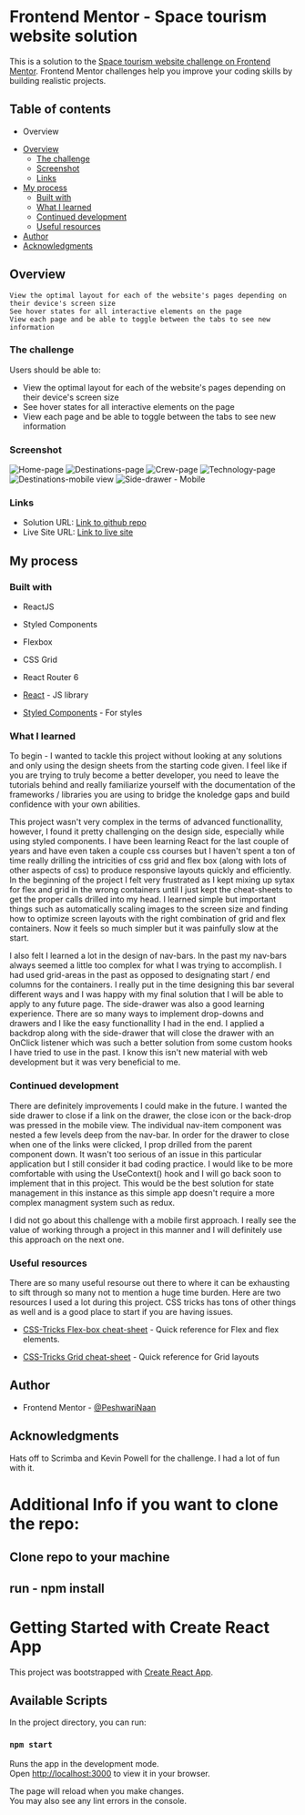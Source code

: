 # Frontend Mentor - Space tourism website solution

This is a solution to the [Space tourism website challenge on Frontend Mentor](https://www.frontendmentor.io/challenges/space-tourism-multipage-website-gRWj1URZ3). Frontend Mentor challenges help you improve your coding skills by building realistic projects. 

## Table of contents

* Overview

- [Overview](#overview)
  - [The challenge](#the-challenge)
  - [Screenshot](#screenshot)
  - [Links](#links)
- [My process](#my-process)
  - [Built with](#built-with)
  - [What I learned](#what-i-learned)
  - [Continued development](#continued-development)
  - [Useful resources](#useful-resources)
- [Author](#author)
- [Acknowledgments](#acknowledgments)



## Overview

    View the optimal layout for each of the website's pages depending on their device's screen size
    See hover states for all interactive elements on the page
    View each page and be able to toggle between the tabs to see new information


### The challenge

Users should be able to:

- View the optimal layout for each of the website's pages depending on their device's screen size
- See hover states for all interactive elements on the page
- View each page and be able to toggle between the tabs to see new information

### Screenshot

![Home-page](https://res.cloudinary.com/soyousay/image/upload/v1658650669/space_tours/screen-shots/st-homepage_iedjim.png)
![Destinations-page](https://res.cloudinary.com/soyousay/image/upload/v1658650664/space_tours/screen-shots/st-destinationspage_ht5uop.png)
![Crew-page](https://res.cloudinary.com/soyousay/image/upload/v1658650658/space_tours/screen-shots/st-crewpage_vpwg4y.png)
![Technology-page](https://res.cloudinary.com/soyousay/image/upload/v1658650674/space_tours/screen-shots/st-techpage_n6zadd.png)
![Destinations-mobile view](https://res.cloudinary.com/soyousay/image/upload/v1658655856/space_tours/screen-shots/st-destPage-mobile1_twmwdo.png)
![Side-drawer - Mobile](https://res.cloudinary.com/soyousay/image/upload/v1658655851/space_tours/screen-shots/st-drawer1_zxfhe4.png)



### Links

- Solution URL: [Link to github repo](https://github.com/PeshwariNaan/frontend-mentor-preview-card.git)
- Live Site URL: [Link to live site](https://peshwarinaan.github.io/frontend-mentor-preview-card/)

## My process

### Built with

- ReactJS
- Styled Components
- Flexbox
- CSS Grid
- React Router 6

- [React](https://reactjs.org/) - JS library
- [Styled Components](https://styled-components.com/) - For styles



### What I learned

  To begin - I wanted to tackle this project without looking at any solutions and only using the design sheets from the starting code given. I feel like if you are trying to truly become a better developer, you need to leave the tutorials behind and really familiarize yourself with the documentation of the frameworks / libraries you are using to bridge the knoledge gaps and build confidence with your own abilities.

  This project wasn't very complex in the terms of advanced functionallity, however, I found it pretty challenging on the design side, especially while using styled components. I have been learning React for the last couple of years and have even taken a couple css courses but I haven't spent a ton of time really drilling the intricities of css grid and flex box (along with lots of other aspects of css) to produce responsive layouts quickly and efficiently. In the beginning of the project I felt very frustrated as I kept mixing up sytax for flex and grid in the wrong containers until I just kept the cheat-sheets to get the proper calls drilled into my head. I learned simple but important things such as automatically scaling images to the screen size and finding how to optimize screen layouts with the right combination of grid and flex containers. Now it feels so much simpler but it was painfully slow at the start.

  I also felt I learned a lot in the design of nav-bars. In the past my nav-bars always seemed a little too complex for what I was trying to accomplish. I had used grid-areas in the past as opposed to designating start / end columns for the containers. I really put in the time designing this bar several different ways and I was happy with my final solution that I will be able to apply to any future page. The side-drawer was also a good learning experience. There are so many ways to implement drop-downs and drawers and I like the easy functionallity I had in the end. I applied a backdrop along with the side-drawer that will close the drawer with an OnClick listener which was such a better solution from some custom hooks I have tried to use in the past. I know this isn't new material with web development but it was very beneficial to me.


### Continued development

There are definitely improvements I could make in the future. I wanted the side drawer to close if a link on the drawer, the close icon or the back-drop was pressed in the mobile view. The individual nav-item component was nested a few levels deep from the nav-bar. In order for the drawer to close when one of the links were clicked, I prop drilled from the parent component down. It wasn't too serious of an issue in this particular application but I still consider it bad coding practice. I would like to be more comfortable with using the UseContext() hook and I will go back soon to implement that in this project. This would be the best solution for state management in this instance as this simple app doesn't require a more complex managment system such as redux.

I did not go about this challenge with a mobile first approach. I really see the value of working through a project in this manner and I will definitely use this approach on the next one.

### Useful resources

There are so many useful resourse out there to where it can be exhausting to sift through so many not to mention a huge time burden. Here are two resources I used a lot during this project. CSS tricks has tons of other things as well and is a good place to start if you are having issues.

- [CSS-Tricks Flex-box cheat-sheet](https://css-tricks.com/snippets/css/a-guide-to-flexbox/) - Quick reference for Flex and flex elements.

- [CSS-Tricks Grid cheat-sheet](https://css-tricks.com/snippets/css/complete-guide-grid/) - Quick reference for Grid layouts



## Author

- Frontend Mentor - [@PeshwariNaan](https://www.frontendmentor.io/profile/PeshwariNaan)


## Acknowledgments

Hats off to Scrimba and Kevin Powell for the challenge. I had a lot of fun with it.



# Additional Info if you want to clone the repo:

## Clone repo to your machine

## run - npm install

# Getting Started with Create React App

This project was bootstrapped with [Create React App](https://github.com/facebook/create-react-app).

## Available Scripts

In the project directory, you can run:

### `npm start`

Runs the app in the development mode.\
Open [http://localhost:3000](http://localhost:3000) to view it in your browser.

The page will reload when you make changes.\
You may also see any lint errors in the console.


